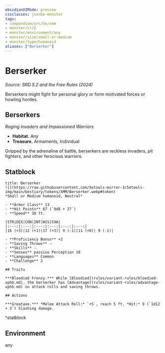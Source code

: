 ```yaml
---
obsidianUIMode: preview
cssclasses: json5e-monster
tags:
- compendium/src/5e/xmm
- monster/cr/2
- monster/environment/any
- monster/size/small-or-medium
- monster/type/humanoid
aliases: ["Berserker"]
---
```

# Berserker
*Source: SRD 5.2 and the Free Rules (2024)*  

Berserkers might fight for personal glory or form motivated forces or howling hordes.

## Berserkers

*Raging Invaders and Impassioned Warriors*

- **Habitat.** Any  
- **Treasure.** Armaments, Individual  

Gripped by the adrenaline of battle, berserkers are reckless invaders, pit fighters, and other ferocious warriors.

## Statblock

```ad-statblock
title: Berserker
![](https://raw.githubusercontent.com/5etools-mirror-3/5etools-img/main/bestiary/tokens/XMM/Berserker.webp#token)
*Small or Medium humanoid, Neutral*

- **Armor Class** 13
- **Hit Points** 67 (`9d8 + 27`)
- **Speed** 30 ft.

|STR|DEX|CON|INT|WIS|CHA|
|:---:|:---:|:---:|:---:|:---:|:---:|
|16 (+3)|12 (+1)|17 (+3)| 9 (-1)|11 (+0)| 9 (-1)|

- **Proficiency Bonus** +2
- **Saving Throws** ⏤
- **Skills** ⏤
- **Senses** passive Perception 10
- **Languages** Common
- **Challenge** 2

## Traits

***Bloodied Frenzy.*** While [Bloodied](rules/variant-rules/bloodied-xphb.md), the berserker has [Advantage](rules/variant-rules/advantage-xphb.md) on attack rolls and saving throws.

## Actions

***Greataxe.*** *Melee Attack Roll:* `+5`, reach 5 ft. *Hit:* 9 (`1d12 + 3`) Slashing damage.
```
^statblock

## Environment

any